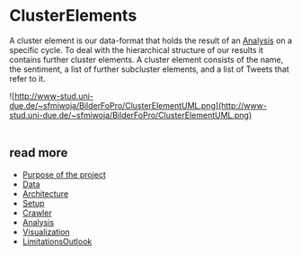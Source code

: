 # ClusterElements #

A cluster element is our data-format that holds the result of an [Analysis](Analysis.md) on a specific cycle. To deal with the hierarchical structure of our results it contains further cluster elements. A cluster element consists of the name, the sentiment, a list of further subcluster elements, and a list of Tweets that refer to it.

![http://www-stud.uni-due.de/~sfmiwoja/BilderFoPro/ClusterElementUML.png](http://www-stud.uni-due.de/~sfmiwoja/BilderFoPro/ClusterElementUML.png)
<br />
<br />
## read more ##

  * [Purpose of the project](Purpose.md)
  * [Data](Data.md)
  * [Architecture](Architecture.md)
  * [Setup](Setup.md)
  * [Crawler](Crawler.md)
  * [Analysis](Analysis.md)
  * [Visualization](Visualization.md)
  * [LimitationsOutlook](LimitationsOutlook.md)